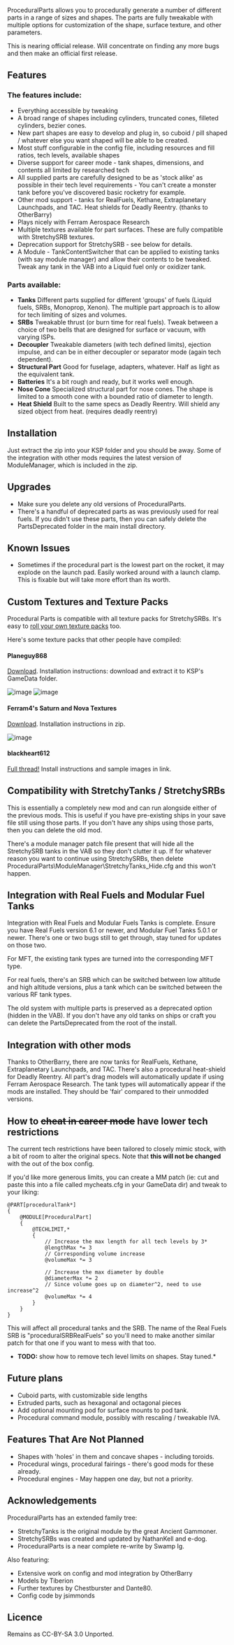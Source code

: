 ProceduralParts allows you to procedurally generate a number of different parts in a range of sizes and shapes. The parts are fully tweakable with multiple options for customization of the shape, surface texture, and other parameters.

This is nearing official release. Will concentrate on finding any more bugs and then make an official first release.

## Features

### The features include:
* Everything accessible by tweaking
* A broad range of shapes including cylinders, truncated cones, filleted cylinders, bezier cones.
* New part shapes are easy to develop and plug in, so cuboid / pill shaped / whatever else you want shaped will be able to be created.
* Most stuff configurable in the config file, including resources and fill ratios, tech levels, available shapes
* Diverse support for career mode - tank shapes, dimensions, and contents all limited by researched tech
* All supplied parts are carefully designed to be as 'stock alike' as possible in their tech level requirements - You can't create a monster tank before you've discovered basic rocketry for example.
* Other mod support - tanks for RealFuels, Kethane, Extraplanetary Launchpads, and TAC. Heat shields for Deadly Reentry. (thanks to OtherBarry)
* Plays nicely with Ferram Aerospace Research
* Multiple textures available for part surfaces. These are fully compatible with StretchySRB textures.
* Deprecation support for StretchySRB - see below for details.
* A Module - TankContentSwitcher that can be applied to existing tanks (with say module manager) and allow their contents to be tweaked. Tweak any tank in the VAB into a Liquid fuel only or oxidizer tank.

### Parts available:
* **Tanks** Different parts supplied for different 'groups' of fuels (Liquid fuels, SRBs, Monoprop, Xenon). The multiple part approach is to allow for tech limiting of sizes and volumes.
* **SRBs** Tweakable thrust (or burn time for real fuels). Tweak between a choice of two bells that are designed for surface or vacuum, with varying ISPs.
* **Decoupler** Tweakable diameters (with tech defined limits), ejection impulse, and can be in either decoupler or separator mode (again tech dependent).
* **Structural Part** Good for fuselage, adapters, whatever. Half as light as the equivalent tank.
* **Batteries** It's a bit rough and ready, but it works well enough. 
* **Nose Cone** Specialized structural part for nose cones. The shape is limited to a smooth cone with a bounded ratio of diameter to length. 
* **Heat Shield** Built to the same specs as Deadly Reentry. Will shield any sized object from heat. (requires deadly reentry) 

## Installation
Just extract the zip into your KSP folder and you should be away. Some of the integration with other mods requires the latest version of ModuleManager, which is included in the zip. 

## Upgrades
* Make sure you delete any old versions of ProceduralParts. 
* There's a handful of deprecated parts as was previously used for real fuels. If you didn't use these parts, then you can safely delete the PartsDeprecated folder in the main install directory.

## Known Issues
* Sometimes if the procedural part is the lowest part on the rocket, it may explode on the launch pad. Easily worked around with a launch clamp. This is fixable but will take more effort than its worth.

## Custom Textures and Texture Packs 
Procedural Parts is compatible with all texture packs for StretchySRBs. It's easy to [roll your own texture packs](https://github.com/Swamp-Ig/ProceduralParts/blob/master/Parts/STTextures.cfg) too. 

Here's some texture packs that other people have compiled:

#### Planeguy868
[Download](http://www.mediafire.com/download/gz8f35398bs7a14/planeguy868.zip). 
Installation instructions: download and extract it to KSP's GameData folder.

![image](http://i.imgur.com/Zsq4zeYm.png)
![image](http://i.imgur.com/6uSoyXCm.png)

#### Ferram4's Saturn and Nova Textures
[Download](http://www.mediafire.com/download/9mi9tjb5akaiaaz/SaturnNovaTexturePack.zip). 
Installation instructions in zip.

![image](http://i.imgur.com/YZyRRBN.jpg)

#### blackheart612
[Full thread!](http://forum.kerbalspaceprogram.com/threads/68892)
Install instructions and sample images in link.

## Compatibility with StretchyTanks / StretchySRBs 
This is essentially a completely new mod and can run alongside either of the previous mods. This is useful if you have pre-existing ships in your save file still using those parts. If you don't have any ships using those parts, then you can delete the old mod.

There's a module manager patch file present that will hide all the StretchySRB tanks in the VAB so they don't clutter it up. If for whatever reason you want to continue using StretchySRBs, then delete ProceduralParts\ModuleManager\StretchyTanks_Hide.cfg and this won't happen.

##  Integration with Real Fuels and Modular Fuel Tanks 
Integration with Real Fuels and Modular Fuels Tanks is complete. Ensure you have Real Fuels version 6.1 or newer, and Modular Fuel Tanks 5.0.1 or newer. There's one or two bugs still to get through, stay tuned for updates on those two.

For MFT, the existing tank types are turned into the corresponding MFT type.

For real fuels, there's an SRB which can be switched between low altitude and high altitude versions, plus a tank which can be switched between the various RF tank types. 

The old system with multiple parts is preserved as a deprecated option (hidden in the VAB). If you don't have any old tanks on ships or craft you can delete the PartsDeprecated from the root of the install.

## Integration with other mods
Thanks to OtherBarry, there are now tanks for RealFuels, Kethane, Extraplanetary Launchpads, and TAC.
There's also a procedural heat-shield for Deadly Reentry.
All part's drag models will automatically update if using Ferram Aerospace Research.
The tank types will automatically appear if the mods are installed. They should be 'fair' compared to their unmodded versions.

## How to ~~cheat in career mode~~ have lower tech restrictions
The current tech restrictions have been tailored to closely mimic stock, with a bit of room to alter the original specs. Note that **this will not be changed** with the out of the box config.

If you'd like more generous limits, you can create a MM patch (ie: cut and paste this into a file called mycheats.cfg in your GameData dir) and tweak to your liking:

~~~~
@PART[proceduralTank*] 
{
	@MODULE[ProceduralPart]
	{
		@TECHLIMIT,*
		{
			// Increase the max length for all tech levels by 3*
			@lengthMax *= 3
			// Corresponding volume increase
			@volumeMax *= 3

			// Increase the max diameter by double
			@diameterMax *= 2
			// Since volume goes up on diameter^2, need to use increase^2
			@volumeMax *= 4
		}
	}
}
~~~~

This will affect all procedural tanks and the SRB. The name of the Real Fuels SRB is "proceduralSRBRealFuels" so you'll need to make another similar patch for that one if you want to mess with that too.

* **TODO:** show how to remove tech level limits on shapes. Stay tuned.*

## Future plans
* Cuboid parts, with customizable side lengths
* Extruded parts, such as hexagonal and octagonal pieces
* Add optional mounting pod for surface mounts to pod tank. 
* Procedural command module, possibly with rescaling / tweakable IVA.


## Features That Are Not Planned
* Shapes with 'holes' in them and concave shapes - including toroids. 
* Procedural wings, procedural fairings - there's good mods for these already.
* Procedural engines - May happen one day, but not a priority.

## Acknowledgements

ProceduralParts has an extended family tree:

* StretchyTanks is the original module by the great Ancient Gammoner.
* StretchySRBs was created and updated by NathanKell and e-dog.
* ProceduralParts is a near complete re-write by Swamp Ig. 

Also featuring:

* Extensive work on config and mod integration by OtherBarry
* Models by Tiberion 
* Further textures by Chestburster and Dante80.
* Config code by jsimmonds

## Licence

Remains as CC-BY-SA 3.0 Unported.

